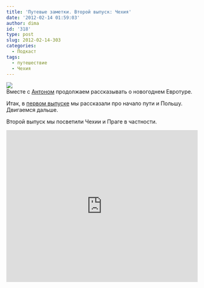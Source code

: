 ```yaml
---
title: 'Путевые заметки. Второй выпуск: Чехия'
date: '2012-02-14 01:59:03'
author: dima
id: '318'
type: post
slug: 2012-02-14-303
categories:
  - Подкаст
tags:
  - путешествие
  - Чехия
---
```


![](/uploads/_bl/3/32360905.jpg)  
Вместе с [Антоном](https://twitter.com/ashurpin "https://twitter.com/ashurpin") продолжаем рассказывать о новогоднем Евротуре.  
  
Итак, в [первом выпуске](/blog/2012-02-01-302) мы рассказали про начало пути и Польшу. Двигаемся дальше.  
  
Второй выпуск мы посветили Чехии и Праге в частности.  
  
<iframe scrolling="no" id="hearthis_at_track_134722" width="100%" height="400" src="https://hearthis.at/embed/134722/transparent_black/?hcolor=&amp;color=&amp;style=2&amp;block_size=2&amp;block_space=1&amp;background=1&amp;waveform=0&amp;cover=1&amp;autoplay=0&amp;css=" frameborder="0" allowtransparency=""></iframe>